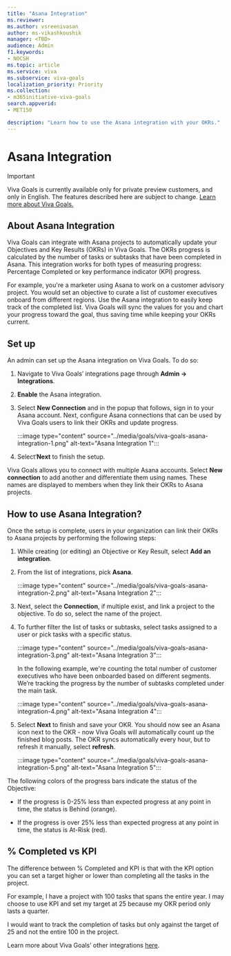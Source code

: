 ```yaml
---
title: "Asana Integration"
ms.reviewer: 
ms.author: vsreenivasan
author: ms-vikashkoushik
manager: <TBD>
audience: Admin
f1.keywords:
- NOCSH
ms.topic: article
ms.service: viva
ms.subservice: viva-goals
localization_priority: Priority
ms.collection:  
- m365initiative-viva-goals
search.appverid:
- MET150

description: "Learn how to use the Asana integration with your OKRs."
---
```


# Asana Integration

> [!IMPORTANT]
> Viva Goals is currently available only for private preview customers, and only in English. The features described here are subject to change. [Learn more about Viva Goals.](https://go.microsoft.com/fwlink/?linkid=2189933)

## About Asana Integration

Viva Goals can integrate with Asana projects to automatically update your Objectives and Key Results (OKRs) in Viva Goals. The OKRs progress is calculated by the number of tasks or subtasks that have been completed in Asana. This integration works for both types of measuring progress: Percentage Completed or key performance indicator (KPI) progress.

For example, you're a marketer using Asana to work on a customer advisory project. You would set an objective to curate a list of customer executives onboard from different regions. Use the Asana integration to easily keep track of the completed list. Viva Goals will sync the values for you and chart your progress toward the goal, thus saving time while keeping your OKRs current.

## Set up

An admin can set up the Asana integration on Viva Goals. To do so:

1. Navigate to Viva Goals’ integrations page through **Admin -> Integrations**.

2. **Enable** the Asana integration.

3. Select **New Connection** and in the popup that follows, sign in to your Asana account. Next, configure Asana connections that can be used by Viva Goals users to link their OKRs and update progress.

    :::image type="content" source="../media/goals/viva-goals-asana-integration-1.png" alt-text="Asana Integration 1":::

4. Select‘**Next** to finish the setup.

Viva Goals allows you to connect with multiple Asana accounts. Select **New connection** to add another and differentiate them using names. These names are displayed to members when they link their OKRs to Asana projects.

## How to use Asana Integration?

Once the setup is complete, users in your organization can link their OKRs to Asana projects by performing the following steps:

1. While creating (or editing) an Objective or Key Result, select **Add an integration**.

2. From the list of integrations, pick **Asana**.

    :::image type="content" source="../media/goals/viva-goals-asana-integration-2.png" alt-text="Asana Integration 2":::

3. Next, select the **Connection**, if multiple exist, and link a project to the objective. To do so, select the name of the project.

4. To further filter the list of tasks or subtasks, select tasks assigned to a user or pick tasks with a specific status.

    :::image type="content" source="../media/goals/viva-goals-asana-integration-3.png" alt-text="Asana Integration 3":::

    In the following example, we're counting the total number of customer executives who have been onboarded based on different segments. We’re tracking the progress by the number of subtasks completed under the main task.

    :::image type="content" source="../media/goals/viva-goals-asana-integration-4.png" alt-text="Asana Integration 4":::

5. Select **Next** to finish and save your OKR. You should now see an Asana icon next to the OKR - now Viva Goals will automatically count up the finished blog posts. The OKR syncs automatically every hour, but to refresh it manually, select **refresh**.

    :::image type="content" source="../media/goals/viva-goals-asana-integration-5.png" alt-text="Asana Integration 5":::

The following colors of the progress bars indicate the status of the Objective:

- If the progress is 0-25% less than expected progress at any point in time, the status is Behind (orange).

- If the progress is over 25% less than expected progress at any point in time, the status is At-Risk (red).

## % Completed vs KPI

The difference between % Completed and KPI is that with the KPI option you can set a target higher or lower than completing all the tasks in the project.

For example, I have a project with 100 tasks that spans the entire year. I may choose to use KPI and set my target at 25 because my OKR period only lasts a quarter.

I would want to track the completion of tasks but only against the target of 25 and not the entire 100 in the project.  

Learn more about Viva Goals’ other integrations [here](http://help.gotoally.com/integrations).
